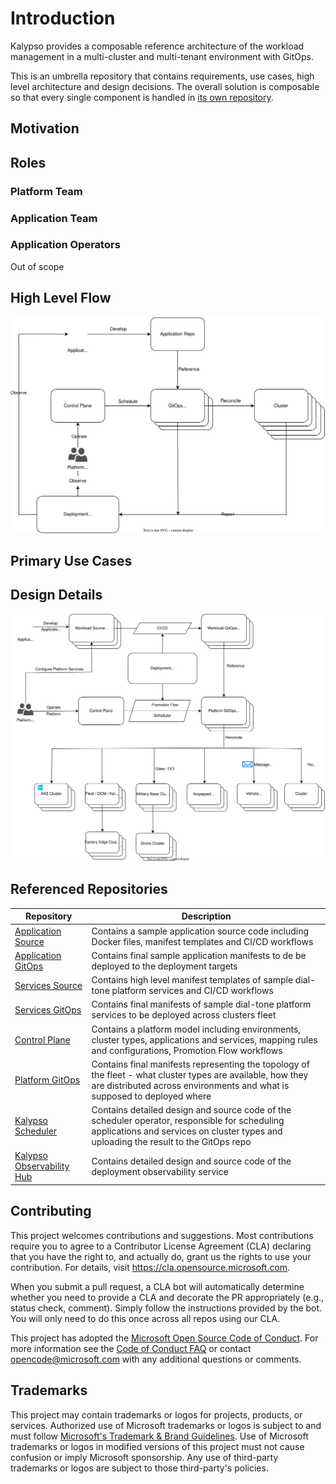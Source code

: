 # Introduction

Kalypso provides a composable reference architecture of the workload management in a multi-cluster and multi-tenant environment with GitOps. 

This is an umbrella repository that contains requirements, use cases, high level architecture and design decisions. The overall solution is composable so that every single component is handled in [its own repository](#referenced-repositories).

## Motivation
<!--  
  - Item
  - Word Doc
  - Knowledge Sharing
  Scheduling!!!
-->


## Roles

### Platform Team

### Application Team

### Application Operators

  Out of scope

## High Level Flow
![kalypso-high-level](./docs/images/kalypso-high-level.svg)

## Primary Use Cases

## Design Details
![kalypso-detailed](./docs/images/kalypso-detailed.svg)

## Referenced Repositories

|Repository|Description|
|--------|----------|
|[Application Source]()|Contains a sample application source code including Docker files, manifest templates and CI/CD workflows|
|[Application GitOps]()|Contains final sample application manifests to de be deployed to the deployment targets|
|[Services Source]()|Contains high level manifest templates of sample dial-tone platform services and CI/CD workflows|
|[Services GitOps]()|Contains final manifests of sample dial-tone platform services to be deployed across clusters fleet|
|[Control Plane]()|Contains a platform model including environments, cluster types, applications and services, mapping rules and configurations, Promotion Flow workflows|
|[Platform GitOps]()|Contains final manifests representing the topology of the fleet - what cluster types are available, how they are distributed across environments and what is supposed to deployed where|
|[Kalypso Scheduler]()|Contains detailed design and source code of the scheduler operator, responsible for scheduling applications and services on cluster types and uploading the result to the GitOps repo|   
|[Kalypso Observability Hub]()|Contains detailed design and source code of the deployment observability service|

## Contributing

This project welcomes contributions and suggestions.  Most contributions require you to agree to a
Contributor License Agreement (CLA) declaring that you have the right to, and actually do, grant us
the rights to use your contribution. For details, visit https://cla.opensource.microsoft.com.

When you submit a pull request, a CLA bot will automatically determine whether you need to provide
a CLA and decorate the PR appropriately (e.g., status check, comment). Simply follow the instructions
provided by the bot. You will only need to do this once across all repos using our CLA.

This project has adopted the [Microsoft Open Source Code of Conduct](https://opensource.microsoft.com/codeofconduct/).
For more information see the [Code of Conduct FAQ](https://opensource.microsoft.com/codeofconduct/faq/) or
contact [opencode@microsoft.com](mailto:opencode@microsoft.com) with any additional questions or comments.

## Trademarks

This project may contain trademarks or logos for projects, products, or services. Authorized use of Microsoft 
trademarks or logos is subject to and must follow 
[Microsoft's Trademark & Brand Guidelines](https://www.microsoft.com/en-us/legal/intellectualproperty/trademarks/usage/general).
Use of Microsoft trademarks or logos in modified versions of this project must not cause confusion or imply Microsoft sponsorship.
Any use of third-party trademarks or logos are subject to those third-party's policies.
